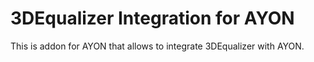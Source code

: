 3DEqualizer Integration for AYON
===============================

This is addon for AYON that allows to integrate 3DEqualizer with AYON.
